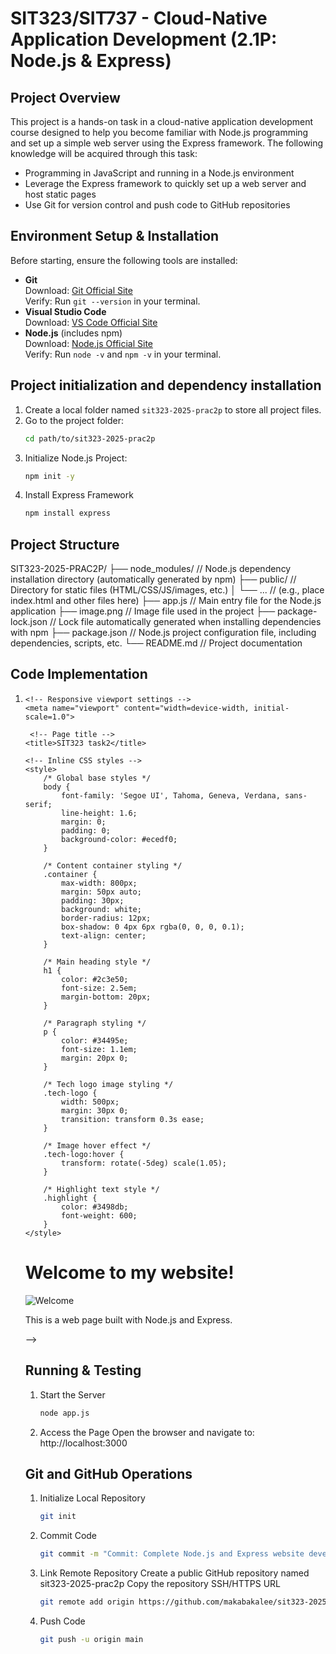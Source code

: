 # SIT323/SIT737 - Cloud-Native Application Development (2.1P: Node.js & Express)


## Project Overview
This project is a hands-on task in a cloud-native application development course designed to help you become familiar with Node.js programming and set up a simple web server using the Express framework. The following knowledge will be acquired through this task:
- Programming in JavaScript and running in a Node.js environment
- Leverage the Express framework to quickly set up a web server and host static pages
- Use Git for version control and push code to GitHub repositories


## Environment Setup & Installation
Before starting, ensure the following tools are installed:
- **Git**  
  Download: [Git Official Site](https://git-scm.com/)  
  Verify: Run `git --version` in your terminal.
- **Visual Studio Code**  
  Download: [VS Code Official Site](https://code.visualstudio.com/)
- **Node.js** (includes npm)  
  Download: [Node.js Official Site](https://nodejs.org/)  
  Verify: Run `node -v` and `npm -v` in your terminal.
  

## Project initialization and dependency installation
1. Create a local folder named `sit323-2025-prac2p` to store all project files.
2. Go to the project folder:
   ```bash
   cd path/to/sit323-2025-prac2p
3. Initialize Node.js Project:
    ```bash
    npm init -y
4. Install Express Framework
    ```bash
    npm install express    


## Project Structure
SIT323-2025-PRAC2P/
├── node_modules/        // Node.js dependency installation directory (automatically generated by npm)
├── public/              // Directory for static files (HTML/CSS/JS/images, etc.)
│   └── ...              // (e.g., place index.html and other files here)
├── app.js               // Main entry file for the Node.js application
├── image.png            // Image file used in the project
├── package-lock.json    // Lock file automatically generated when installing dependencies with npm
├── package.json         // Node.js project configuration file, including dependencies, scripts, etc.
└── README.md            // Project documentation


## Code Implementation
1. <!--  Serve Code (app.js):
// Import Express framework
const express = require('express');
// Create Express application instance
const app = express();

// Serve static files from 'public' directory (CSS/images/etc)
app.use(express.static('public'));

// Set server port
const port = 3000;

// Handle root path GET request
app.get('/', (req, res) => {
    // Return simple HTML content
    res.send('<h1>Welcome to my Node.js and Express Site!</h1>');
});

// Start server
app.listen(port, () => {
    console.log(`Server running at http://localhost:${port}`);
}); -->


2. <!--  Static Page (public/index.html)
<!-- HTML5 doctype declaration -->
<!DOCTYPE html>
<!-- Set document language to English -->
<html lang="en">
<head>
      <!-- Character encoding -->
    <meta charset="UTF-8">

    <!-- Responsive viewport settings -->
    <meta name="viewport" content="width=device-width, initial-scale=1.0">

     <!-- Page title -->
    <title>SIT323 task2</title>

    <!-- Inline CSS styles -->
    <style>
        /* Global base styles */
        body {
            font-family: 'Segoe UI', Tahoma, Geneva, Verdana, sans-serif;
            line-height: 1.6;
            margin: 0;  
            padding: 0;
            background-color: #ecedf0;
        }

        /* Content container styling */
        .container {
            max-width: 800px;
            margin: 50px auto;
            padding: 30px;
            background: white;
            border-radius: 12px;
            box-shadow: 0 4px 6px rgba(0, 0, 0, 0.1);
            text-align: center;
        }

        /* Main heading style */
        h1 {
            color: #2c3e50;
            font-size: 2.5em;
            margin-bottom: 20px;
        }

        /* Paragraph styling */
        p {
            color: #34495e;
            font-size: 1.1em;
            margin: 20px 0;
        }

        /* Tech logo image styling */
        .tech-logo {
            width: 500px;
            margin: 30px 0;
            transition: transform 0.3s ease;
        }

        /* Image hover effect */
        .tech-logo:hover {
            transform: rotate(-5deg) scale(1.05);
        }

        /* Highlight text style */
        .highlight {
            color: #3498db;
            font-weight: 600;
        }
    </style>
</head>
<body>
    <!-- Page content container -->
    <div class="container">
        <h1> Welcome to my website!</h1>
        <!--  
            src: Image path
            alt: Image description
        -->
        <img src="welcome.jpg" alt="Welcome" class="tech-logo">
          <!-- Highlighted text using span -->
        <p>This is a web page built with <span class="highlight">Node.js</span> and <span class="highlight">Express. </span></p>
    </div>
</body>
</html> -->

## Running & Testing
1. Start the Server
    ```bash
    node app.js
2. Access the Page
    Open the browser and navigate to: http://localhost:3000

## Git and GitHub Operations
1. Initialize Local Repository
    ```bash
    git init
2. Commit Code
    ```bash
    git commit -m "Commit: Complete Node.js and Express website development"
3. Link Remote Repository
    Create a public GitHub repository named sit323-2025-prac2p
    Copy the repository SSH/HTTPS URL
    ```bash
    git remote add origin https://github.com/makabakalee/sit323-2025-prac2p.git
4. Push Code
    ```bash
    git push -u origin main
